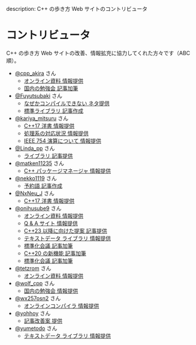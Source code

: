 description: C++ の歩き方 Web サイトのコントリビュータ

# コントリビュータ

C++ の歩き方 Web サイトの改善、情報拡充に協力してくれた方々です（ABC 順）。

<!-- ABC 順-->

- [@cpp_akira](https://twitter.com/cpp_akira) さん
    - [オンライン資料 情報提供](https://github.com/cppmap/cppmap.docs/pull/16)
    - [国内の勉強会 記事加筆](https://github.com/cppmap/cppmap.docs/pull/24)
- [@Fuyutsubaki](https://twitter.com/Fuyutsubaki) さん
    - [なぜかコンパイルできない ネタ提供](https://github.com/cppmap/cppmap.docs/issues/9#issuecomment-472076826)
    - [標準ライブラリ 記事作成](https://github.com/cppmap/cppmap.docs/pull/12)
- [@kariya_mitsuru](https://twitter.com/kariya_mitsuru) さん
    - [C++17 洋書 情報提供](https://github.com/cppmap/cppmap.docs/issues/6)
    - [処理系の対応状況 情報提供](https://github.com/cppmap/cppmap.docs/pull/7)
    - [IEEE 754 演算について 情報提供](https://twitter.com/kariya_mitsuru/status/1148972200713584640)
- [@Linda_pp](https://twitter.com/Linda_pp) さん
    - [ライブラリ 記事提供](https://github.com/cppmap/cppmap.docs/pull/22)
- [@matken11235](https://twitter.com/matken11235) さん
    - [C++ パッケージマネージャ 情報提供](https://github.com/cppmap/cppmap.docs/pull/2)
- [@nekko1119](https://twitter.com/nekko1119) さん
    - [予約語 記事作成](https://github.com/cppmap/cppmap.docs/pull/11)    
- [@NxNeu_J](https://twitter.com/NxNeu_J) さん
    - [C++17 洋書 情報提供](https://github.com/cppmap/cppmap.docs/issues/5)
- [@onihusube9](https://twitter.com/onihusube9) さん
    - [オンライン資料 情報提供](https://github.com/cppmap/cppmap.docs/pull/1)
    - [Q & A サイト 情報提供](https://twitter.com/onihusube9/status/1103168500703485952)
    - [C++23 以降に向けた提案 記事提供](https://github.com/cppmap/cppmap.docs/pull/4)
    - [テキストデータ ライブラリ 情報提供](https://github.com/cppmap/cppmap.docs/pull/10)
    - [標準化会議 記事加筆](https://github.com/cppmap/cppmap.docs/pull/19)
    - [C++20 の新機能 記事加筆](https://github.com/cppmap/cppmap.docs/pull/20)
    - [標準化会議 記事加筆](https://github.com/cppmap/cppmap.docs/pull/21)
- [@tetzrom](https://twitter.com/tetzrom) さん
    - [オンライン資料 情報提供](https://github.com/cppmap/cppmap.docs/pull/15)
- [@wolf_cpp](https://twitter.com/wolf_cpp) さん
    - [国内の勉強会 情報提供](https://github.com/cppmap/cppmap.docs/pull/25)
- [@wx257osn2](https://twitter.com/wx257osn2) さん
    - [オンラインコンパイラ 情報提供](https://github.com/cppmap/cppmap.docs/pull/18)
- [@yohhoy](https://twitter.com/yohhoy) さん
    - [記事改善案 提供](https://twitter.com/yohhoy/status/1106950996192747521)
- [@yumetodo](https://twitter.com/yumetodo) さん
    - [テキストデータ ライブラリ 情報提供](https://github.com/cppmap/cppmap.docs/pull/17)